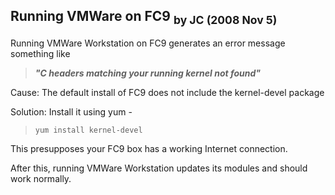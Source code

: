 ## Running VMWare on FC9   <sub>by JC (2008 Nov 5)</sub> ##

Running VMWare Workstation on FC9 generates an error message something like

> _**"C headers matching your running kernel not found"**_

Cause: The default install of FC9 does not include the kernel-devel package

Solution: Install it using yum -

> `yum install kernel-devel`

This presupposes your FC9 box has a working Internet connection.

After this, running VMWare Workstation updates its modules and should work normally.